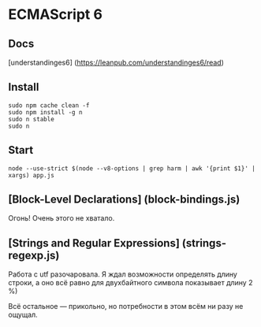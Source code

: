 # ECMAScript 6

## Docs
[understandinges6] (https://leanpub.com/understandinges6/read)

## Install
```
sudo npm cache clean -f
sudo npm install -g n
sudo n stable
sudo n
```

## Start
```
node --use-strict $(node --v8-options | grep harm | awk '{print $1}' | xargs) app.js
```

## [Block-Level Declarations] (block-bindings.js)
Огонь! Очень этого не хватало.

## [Strings and Regular Expressions] (strings-regexp.js)
Работа с utf разочаровала. 
Я ждал возможности определять длину строки, а оно всё равно для двухбайтного символа показывает длину 2 %)

Всё остальное — прикольно, но потребности в этом всём ни разу не ощущал.
